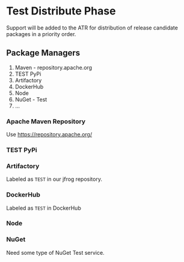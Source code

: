 # Test Distribute Phase

Support will be added to the ATR for distribution of release candidate packages in a priority order.

## Package Managers

1. Maven - repository.apache.org
2. TEST PyPi
3. Artifactory
4. DockerHub
5. Node
6. NuGet - Test
7. ...

### Apache Maven Repository

Use https://repository.apache.org/

### TEST PyPi


### Artifactory

Labeled as `TEST` in our jfrog repository.

### DockerHub

Labeled as `TEST` in DockerHub

### Node


### NuGet

Need some type of NuGet Test service.
